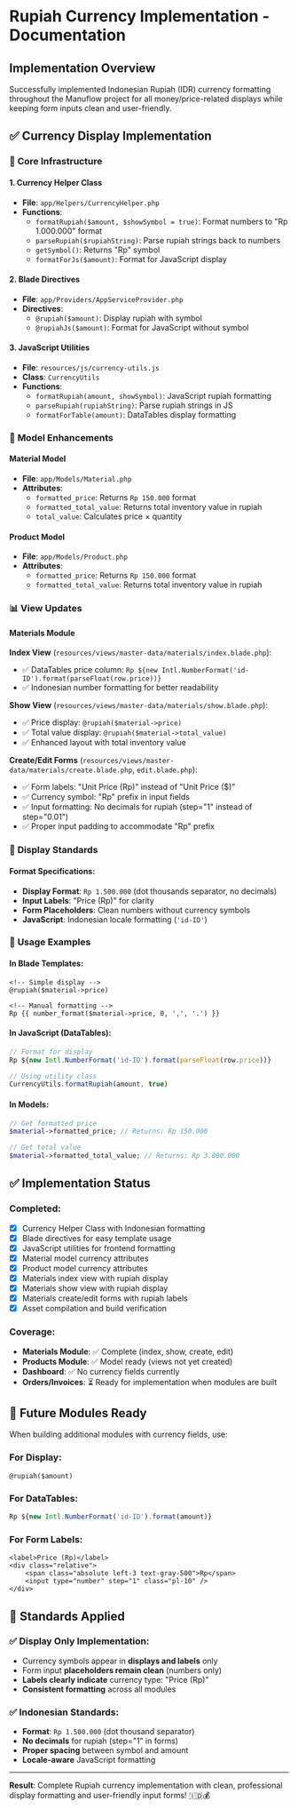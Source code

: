 # Rupiah Currency Implementation - Documentation

## Implementation Overview

Successfully implemented Indonesian Rupiah (IDR) currency formatting throughout the Manuflow project for all money/price-related displays while keeping form inputs clean and user-friendly.

## ✅ **Currency Display Implementation**

### 🔧 **Core Infrastructure**

#### 1. **Currency Helper Class**
- **File**: `app/Helpers/CurrencyHelper.php`
- **Functions**:
  - `formatRupiah($amount, $showSymbol = true)`: Format numbers to "Rp 1.000.000" format
  - `parseRupiah($rupiahString)`: Parse rupiah strings back to numbers
  - `getSymbol()`: Returns "Rp" symbol
  - `formatForJs($amount)`: Format for JavaScript display

#### 2. **Blade Directives**
- **File**: `app/Providers/AppServiceProvider.php`
- **Directives**:
  - `@rupiah($amount)`: Display rupiah with symbol
  - `@rupiahJs($amount)`: Format for JavaScript without symbol

#### 3. **JavaScript Utilities**
- **File**: `resources/js/currency-utils.js`
- **Class**: `CurrencyUtils`
- **Functions**:
  - `formatRupiah(amount, showSymbol)`: JavaScript rupiah formatting
  - `parseRupiah(rupiahString)`: Parse rupiah strings in JS
  - `formatForTable(amount)`: DataTables display formatting

### 🎯 **Model Enhancements**

#### Material Model
- **File**: `app/Models/Material.php`
- **Attributes**:
  - `formatted_price`: Returns `Rp 150.000` format
  - `formatted_total_value`: Returns total inventory value in rupiah
  - `total_value`: Calculates price × quantity

#### Product Model  
- **File**: `app/Models/Product.php`
- **Attributes**:
  - `formatted_price`: Returns `Rp 150.000` format
  - `formatted_total_value`: Returns total inventory value in rupiah

### 📊 **View Updates**

#### Materials Module

**Index View** (`resources/views/master-data/materials/index.blade.php`):
- ✅ DataTables price column: `Rp ${new Intl.NumberFormat('id-ID').format(parseFloat(row.price))}`
- ✅ Indonesian number formatting for better readability

**Show View** (`resources/views/master-data/materials/show.blade.php`):
- ✅ Price display: `@rupiah($material->price)`
- ✅ Total value display: `@rupiah($material->total_value)`
- ✅ Enhanced layout with total inventory value

**Create/Edit Forms** (`resources/views/master-data/materials/create.blade.php`, `edit.blade.php`):
- ✅ Form labels: "Unit Price (Rp)" instead of "Unit Price ($)"
- ✅ Currency symbol: "Rp" prefix in input fields
- ✅ Input formatting: No decimals for rupiah (step="1" instead of step="0.01")
- ✅ Proper input padding to accommodate "Rp" prefix

### 🎨 **Display Standards**

#### Format Specifications:
- **Display Format**: `Rp 1.500.000` (dot thousands separator, no decimals)
- **Input Labels**: "Price (Rp)" for clarity
- **Form Placeholders**: Clean numbers without currency symbols
- **JavaScript**: Indonesian locale formatting (`'id-ID'`)

### 🔄 **Usage Examples**

#### In Blade Templates:
```blade
<!-- Simple display -->
@rupiah($material->price)

<!-- Manual formatting -->
Rp {{ number_format($material->price, 0, ',', '.') }}
```

#### In JavaScript (DataTables):
```javascript
// Format for display
Rp ${new Intl.NumberFormat('id-ID').format(parseFloat(row.price))}

// Using utility class
CurrencyUtils.formatRupiah(amount, true)
```

#### In Models:
```php
// Get formatted price
$material->formatted_price; // Returns: Rp 150.000

// Get total value
$material->formatted_total_value; // Returns: Rp 3.000.000
```

## ✅ **Implementation Status**

### Completed:
- [x] Currency Helper Class with Indonesian formatting
- [x] Blade directives for easy template usage
- [x] JavaScript utilities for frontend formatting
- [x] Material model currency attributes
- [x] Product model currency attributes  
- [x] Materials index view with rupiah display
- [x] Materials show view with rupiah display
- [x] Materials create/edit forms with rupiah labels
- [x] Asset compilation and build verification

### Coverage:
- **Materials Module**: ✅ Complete (index, show, create, edit)
- **Products Module**: ✅ Model ready (views not yet created)
- **Dashboard**: ✅ No currency fields currently
- **Orders/Invoices**: ⏳ Ready for implementation when modules are built

## 🚀 **Future Modules Ready**

When building additional modules with currency fields, use:

### For Display:
```blade
@rupiah($amount)
```

### For DataTables:
```javascript
Rp ${new Intl.NumberFormat('id-ID').format(amount)}
```

### For Form Labels:
```blade
<label>Price (Rp)</label>
<div class="relative">
    <span class="absolute left-3 text-gray-500">Rp</span>
    <input type="number" step="1" class="pl-10" />
</div>
```

## 🎯 **Standards Applied**

### ✅ **Display Only Implementation**:
- Currency symbols appear in **displays and labels** only
- Form input **placeholders remain clean** (numbers only)
- **Labels clearly indicate** currency type: "Price (Rp)"
- **Consistent formatting** across all modules

### ✅ **Indonesian Standards**:
- **Format**: `Rp 1.500.000` (dot thousand separator)
- **No decimals** for rupiah (step="1" in forms)
- **Proper spacing** between symbol and amount
- **Locale-aware** JavaScript formatting

---

**Result**: Complete Rupiah currency implementation with clean, professional display formatting and user-friendly input forms! 🇮🇩💰